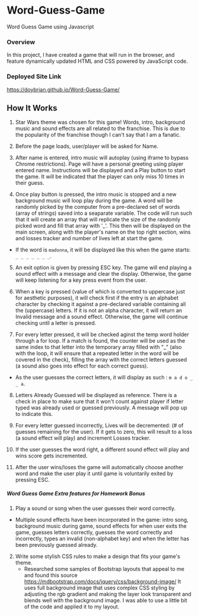 # Word-Guess-Game
Word Guess Game using Javascript

### Overview

In this project, l have created a game that will run in the browser, and feature dynamically updated HTML and CSS powered by JavaScript code.

### Deployed Site Link
https://doybrian.github.io/Word-Guess-Game/

## How It Works

1. Star Wars theme was chosen for this game! Words, intro, background music and sound effects are all related to the franchise. This is due to the popularity of the franchise though I can't say that I am a fanatic.

2. Before the page loads, user/player will be asked for Name.

3. After name is entered, intro music will autoplay (using iframe to bypass Chrome restrictions). Page will have a personal greeting using player entered name. Instructions will be displayed and a Play button to start the game. It will be indicated that the player can only miss 10 times in their guess.

4. Once play button is pressed, the intro music is stopped and a new background music will loop play during the game. A word will be randomly picked by the computer from a pre-declared set of words (array of strings) saved into a seaparate variable. The code will run such that it will create an array that will replicate the size of the randomly picked word and fill that array with '_'. This then will be displayed on the main screen, along with the player's name on the top right section, wins and losses tracker and number of lives left at start the game.

* If the word is `madonna`, it will be displayed like this when the game starts: `_ _ _ _ _ _ _`.

5. An exit option is given by pressing ESC key. The game will end playing a sound effect with a message and clear the display. Otherwise, the game will keep listening for a key press event from the user. 

6. When a key is pressed (value of which is converted to uppercase just for aesthetic purposes), it will check first if the entry is an alphabet character by checking it against a pre-declared variable containing all the (uppercase) letters. If it is not an alpha character, it will return an Invalid message and a sound effect. Otherwise, the game will continue checking until a letter is pressed.

7. For every letter pressed, it will be checked aginst the temp word holder through a for loop. If a match is found, the counter will be used as the same index to that letter into the temporary array filled with "_" (also with the loop, it will ensure that a repeated letter in the word will be covered in the check), filling the array with the correct letters guessed (a sound also goes into effect for each correct guess).

* As the user guesses the correct letters, it will display as such : `m a d o _  _ a`.

8. Letters Already Guessed will be displayed as reference. There is a check in place to make sure that it won't count against player if letter typed was already used or guessed previously. A message will pop up to indicate this.

9. For every letter guessed incorrectly, Lives will be decremented: (# of guesses remaining for the user). If it gets to zero, this will result to a loss (a sound effect will play) and increment Losses tracker.

10. If the user guesses the word right, a different sound effect will play and wins score gets incremented.

11. After the user wins/loses the game will automatically choose another word and make the user play it until game is voluntarily exited by pressing ESC.

##### Word Guess Game Extra features for Homework Bonus

1. Play a sound or song when the user guesses their word correctly.
* Multiple sound effects have been incorporated in the game: intro song, background music during game, sound effects for when user exits the game, guesses letters correctly, guesses the word correctly and incorrectly, types an invalid (non-alphabet key) and when the letter has been previously guessed already.
2. Write some stylish CSS rules to make a design that fits your game's theme.
    * Researched some samples of Bootstrap layouts that appeal to me and found this source https://mdbootstrap.com/docs/jquery/css/background-image/
    It uses full background image that uses complex CSS styling by adjusting the rgb gradient and making the layer look transparent and blends well with the background image. I was able to use a little bit of the code and applied it to my layout.
